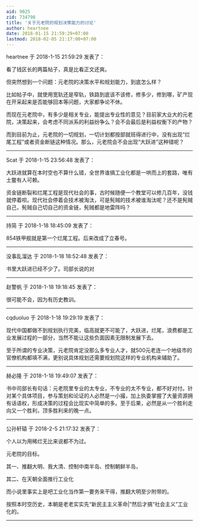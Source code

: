 ```yaml
---
aid: 9025
zid: 734798
title: '关于元老院的规划决策能力的讨论'
author: heartnee
date: 2018-01-15 21:59:29+07:00
lastmod: 2018-02-05 21:17:00+07:00
---
```


heartnee 于 2018-1-15 21:59:29 发表了：

看了钱区长的两篇帖子，真是比看正文还爽。

但突然想到一个问题：元老院的决策水平和规划能力，到底怎么样？

比如帖子中，就使用宽轨还是窄轨，铁路到底该不该修，修多少，修到哪，矿产现在开采起来是否能够回本等问题，大家都争论不休。

而现在元老院中，有多少是相关专业，能提出专业性的意见？目前家大业大的元老院，决策起来，会考虑不同派系的利益纷争么？会不会最后是利益权衡下的产物？

而到目前为止，元老院的一切规划，一切计划都按部就班得进行中，没有出现“烂尾工程”或者资金断链这种情况。那么，元老院会不会出现“大跃进”这种错呢？

---------

Scat 于 2018-1-15 23:56:48 发表了：

大跃进就算在本时空也不算什么错，全世界谁搞工业化都是一哄而上的套路，唯有土鳖有人可赖。

资金链断裂和烂尾工程是现代社会的事，古时候随便一个教堂可以修几百年，没钱就停着呗。现代社会停着会技术被淘汰，可是髡贼的技术被谁淘汰呢？还不是髡贼自己，髡贼自己切自己的资金链，髡贼都是地雷阵吗？

---------

持简 于 2018-1-18 18:45:09 发表了：

854铁甲舰就是第一个烂尾工程。后来改成了立春号。

---------

没事乱溜达 于 2018-1-18 18:52:48 发表了：

书里大跃进已经不少了。司部长说的对

---------

赵警帆 于 2018-1-18 19:18:45 发表了：

很可能不会，因为有历史教训。

---------

cqduoluo 于 2018-1-18 19:29:19 发表了：

现代中国都做不到规划执行完美，临高就更不可能了，大跃进，烂尾，浪费都是工业发展过程的一部分，当然不能让这些负面因素无限制发展下去。

至于所谓的专业决策，元老院肯定没那么多专业人才，就500元老连一个地级市的官僚机构都填不满，更别说具体规划还需要规划院这样的专业机构来辅助了。

---------

赫必隆 于 2018-1-18 19:49:07 发表了：

书中司部长有句话：元老院里专业的太专业，不专业的太不专业，都不好对付。针对某个具体项目，参与策划和论证的人必然是一小撮，加上执委掌握了大量资源拥有话语权，形成决策的过程会比现实中简单的多。至于后果，必然是从一个胜利走向又一个胜利，顶多胜利来的晚一点。

---------

公孙轩辕 于 2018-2-5 21:17:32 发表了：

个人以为用稀烂无比来说都不为过。

元老院的目标。

其一、推翻大明、我大清、控制中南半岛、控制朝鲜半岛，

其二、在天朝全面推行工业化

而小说里事实上是吧工业化当作第一要务来干得，推翻大明至少附带的。

按照本时空历史，本朝是老老实实先“新民主主义革命\|”然后才搞“社会主义”工业化的。

---------

